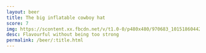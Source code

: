 ```yaml
---
layout: beer
title: The big inflatable cowboy hat
score: 7
img: https://scontent.xx.fbcdn.net/v/t1.0-0/p480x480/970683_10151860442323745_1389595186_n.jpg?oh=116e2020bb4eb972b2178132965da896&oe=586B8E51
desc: Flavourful without being too strong
permalink: /beer/:title.html
---
```

